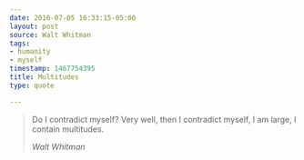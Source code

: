 ```yaml
---
date: 2016-07-05 16:33:15-05:00
layout: post
source: Walt Whitman
tags:
- humanity
- myself
timestamp: 1467754395
title: Multitudes
type: quote

---
```

> Do I contradict myself? Very well, then I contradict myself, I am large, I contain multitudes.
> 
> <cite>Walt Whitman</cite>